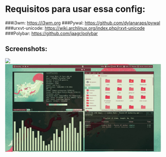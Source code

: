 # Requisitos para usar essa config: 
###i3wm: https://i3wm.org
###Pywal: https://github.com/dylanaraps/pywal
###urxvt-unicode: https://wiki.archlinux.org/index.php/rxvt-unicode
###Polybar: https://github.com/jaagr/polybar

## Screenshots:
![](https://github.com/w1redl4in/i3wm/blob/master/Prints/2019-02-14--07:58:30:PM--1600900--scrot.png)
![](https://github.com/w1redl4in/.dotfiles/blob/master/Prints/Screenshot_2.png)




